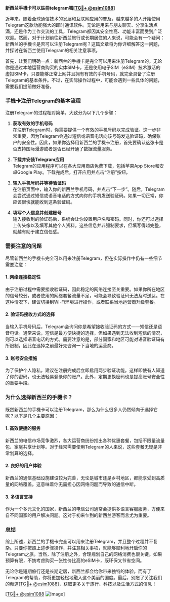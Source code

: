 **新西兰手機卡可以註冊telegram嗎[[TG💪+ @esim1088](https://t.me/s/esim1088)]**

近年来，随着全球通信技术的发展和互联网应用的普及，越来越多的人开始使用Telegram这款功能强大的即时通讯软件。无论是用来与朋友聊天、分享生活点滴，还是作为工作交流的工具，Telegram都因其安全性高、功能丰富而受到广泛欢迎。然而，对于计划前往新西兰旅行或长期居住的人来说，可能会有一个疑问：新西兰的手機卡是否可以注册Telegram呢？这篇文章将为你详细解答这一问题，并探讨在新西兰使用Telegram的相关注意事项。

首先，让我们明确一点：新西兰的手機卡是完全可以用来注册Telegram的。无论你是通过本地运营商购买的实体SIM卡，还是使用电子SIM（eSIM）技术激活的虚拟SIM卡，只要能够正常上网并且拥有有效的手机号码，就完全具备了注册Telegram的基本条件。不过，在实际操作过程中，可能会遇到一些具体的问题，需要我们提前做好准备。

### 手機卡注册Telegram的基本流程

注册Telegram的过程相对简单，大致分为以下几个步骤：

1. **获取有效的手机号码**  
   在注册Telegram时，你需要提供一个有效的手机号码以完成验证。这一步非常重要，因为Telegram会通过短信或语音电话向该号码发送验证码，确保账户的安全性。因此，如果你选择用新西兰的手機卡注册，首先要确认这张卡是否支持国际漫游或者是否已经开通了数据流量服务。

2. **下载并安装Telegram应用**  
   Telegram的应用程序可以在各大应用商店免费下载，包括苹果App Store和安卓Google Play。下载完成后，打开应用并点击“注册”按钮。

3. **输入手机号码并等待验证码**  
   在注册页面中，输入你的新西兰手机号码，并点击“下一步”。随后，Telegram会尝试通过短信或语音电话的方式向你的手机发送验证码。如果一切正常，你应该很快就能收到这条验证码。

4. **填写个人信息并创建账号**  
   输入接收到的验证码后，系统会让你设置用户名和密码。同时，你还可以选择上传头像以及填写其他个人资料。这些信息并非强制要求，但填写得越完整，就越有助于建立信任感。

### 需要注意的问题

尽管新西兰的手機卡完全可以用来注册Telegram，但在实际操作中仍有一些细节需要注意：

#### 1. 网络连接稳定性
由于注册过程中需要接收验证码，因此稳定的网络连接至关重要。如果你所在地区的信号较弱，或者使用的网络套餐流量不足，可能会导致验证码无法及时送达。在这种情况下，建议切换到Wi-Fi环境进行操作，或者联系当地运营商升级套餐。

#### 2. 验证码接收方式的选择
当输入手机号码后，Telegram会询问你是希望接收验证码的方式——短信还是语音电话。通常来说，短信是最方便快捷的选择，但如果遇到无法收到短信的情况，则可以选择语音电话的方式。需要注意的是，部分国家和地区可能对语音验证码有所限制，因此在选择之前最好先咨询一下当地的运营商。

#### 3. 账号安全措施
为了保护个人隐私，建议在注册完成后立即启用两步验证功能。这样即使有人知道了你的密码，也无法轻易登录你的账户。此外，定期更换密码也是提高账号安全性的重要手段。

### 为什么选择新西兰的手機卡？

既然新西兰的手機卡可以注册Telegram，那么为什么很多人仍然倾向于选择它呢？以下是几个主要原因：

#### 1. 高效便捷的服务
新西兰的电信市场竞争激烈，各大运营商纷纷推出各种优惠套餐，包括不限量流量包、家庭共享计划等。对于经常需要使用Telegram的人来说，这些套餐无疑是非常划算的选择。

#### 2. 良好的用户体验
新西兰的通信基础设施建设较为完善，无论是城市还是乡村地区，都能享受到高质量的网络覆盖。这意味着你无需担心因网络问题而导致的通信中断。

#### 3. 多语言支持
作为一个多元文化的国家，新西兰的电信公司通常会提供多语言客服服务，方便来自不同国家的用户解决问题。这对于初来乍到的新西兰游客而言尤为重要。

### 总结

综上所述，新西兰的手機卡完全可以用来注册Telegram，并且整个过程并不复杂。只要你按照上述步骤操作，并注意相关事项，就能够顺利地开启你的Telegram之旅。当然，除了注册之外，合理规划自己的网络消费也很关键。如果预算有限，不妨考虑购买一张性价比高的eSIM卡，既环保又节省空间。

无论你是短期旅行还是长期定居，新西兰都会给你带来独特的体验。而有了Telegram的帮助，你将更加轻松地融入这个美丽的国度。最后，别忘了关注我们的频道[[TG💪+ @esim1088](https://t.me/s/esim1088)]，获取更多关于旅行、科技以及生活方式的信息！

[[TG💪+ @esim1088](https://t.me/s/esim1088) ![Image](https://i.postimg.cc/4NQfJmqS/Snipaste-2025-05-13-00-14-12.png)]